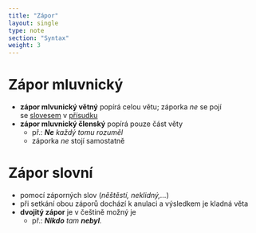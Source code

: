 ```yaml
---
title: "Zápor"
layout: single
type: note
section: "Syntax"
weight: 3
---
```

# Zápor mluvnický
- **zápor mlvunický větný** popírá celou větu; záporka _ne_ se pojí se [slovesem](/notes/school/czech/czech-grammar/morphology/verbs) v [přísudku](/notes/school/czech/czech-grammar/syntax/predicate)
- **zápor mluvnický členský** popírá pouze část věty 
    - př.: _**Ne** každý tomu rozuměl_
    - záporka _ne_ stojí samostatně
# Zápor slovní
- pomocí záporných slov (_něštěstí, neklidný,..._)
- při setkání obou záporů dochází k anulaci a výsledkem je kladná věta
- **dvojitý zápor** je v češtině možný je
    - př.: _**Nikdo** tam **nebyl**._
